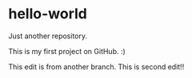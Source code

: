 # hello-world
Just another repository.


This is my first project on GitHub.
:)

This edit is from another branch.
This is second edit!!
